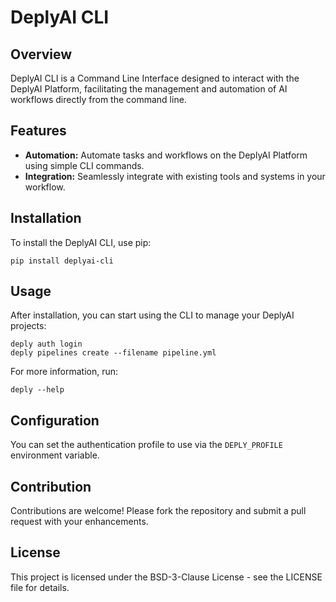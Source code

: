 # DeplyAI CLI

## Overview
DeplyAI CLI is a Command Line Interface designed to interact with the DeplyAI Platform, facilitating the management and automation of AI workflows directly from the command line.

## Features
- **Automation:** Automate tasks and workflows on the DeplyAI Platform using simple CLI commands.
- **Integration:** Seamlessly integrate with existing tools and systems in your workflow.

## Installation
To install the DeplyAI CLI, use pip:
```
pip install deplyai-cli
```

## Usage
After installation, you can start using the CLI to manage your DeplyAI projects:
```
deply auth login
deply pipelines create --filename pipeline.yml
```
For more information, run:
```
deply --help
```

## Configuration
You can set the authentication profile to use via the `DEPLY_PROFILE` environment variable.

## Contribution
Contributions are welcome! Please fork the repository and submit a pull request with your enhancements.

## License
This project is licensed under the BSD-3-Clause License - see the LICENSE file for details.